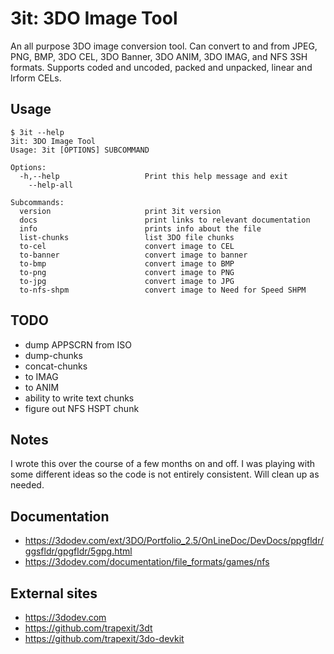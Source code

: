 # 3it: 3DO Image Tool

An all purpose 3DO image conversion tool. Can convert to and from JPEG, PNG,
BMP, 3DO CEL, 3DO Banner, 3DO ANIM, 3DO IMAG, and NFS 3SH formats. Supports
coded and uncoded, packed and unpacked, linear and lrform CELs.


## Usage

```
$ 3it --help
3it: 3DO Image Tool
Usage: 3it [OPTIONS] SUBCOMMAND

Options:
  -h,--help                   Print this help message and exit
    --help-all

Subcommands:
  version                     print 3it version
  docs                        print links to relevant documentation
  info                        prints info about the file
  list-chunks                 list 3DO file chunks
  to-cel                      convert image to CEL
  to-banner                   convert image to banner
  to-bmp                      convert image to BMP
  to-png                      convert image to PNG
  to-jpg                      convert image to JPG
  to-nfs-shpm                 convert image to Need for Speed SHPM
```


## TODO

* dump APPSCRN from ISO
* dump-chunks
* concat-chunks
* to IMAG
* to ANIM
* ability to write text chunks
* figure out NFS HSPT chunk


## Notes

I wrote this over the course of a few months on and off. I was playing with some
different ideas so the code is not entirely consistent. Will clean up as needed.


## Documentation

* https://3dodev.com/ext/3DO/Portfolio_2.5/OnLineDoc/DevDocs/ppgfldr/ggsfldr/gpgfldr/5gpg.html
* https://3dodev.com/documentation/file_formats/games/nfs


## External sites

* https://3dodev.com
* https://github.com/trapexit/3dt
* https://github.com/trapexit/3do-devkit
